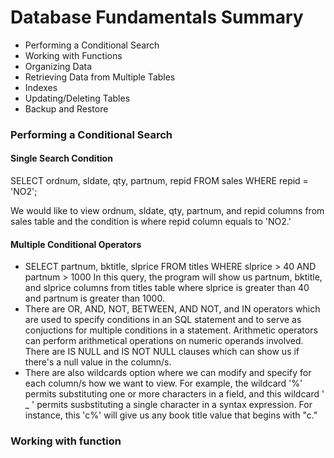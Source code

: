 # Database Fundamentals Summary

* Performing a Conditional Search
* Working with Functions 
* Organizing Data  
* Retrieving Data from Multiple Tables  
* Indexes  
* Updating/Deleting Tables
* Backup and Restore

### Performing a Conditional Search

#### Single Search Condition
SELECT ordnum, sldate, qty, partnum, repid FROM sales
WHERE repid =  'NO2';

We would like to view ordnum, sldate, qty, partnum, and repid columns from sales table and the condition is where repid column equals to 'NO2.' 

#### Multiple Conditional Operators
* SELECT partnum, bktitle, slprice FROM titles WHERE slprice > 40 AND partnum > 1000
In this query, the program will show us partnum, bktitle, and slprice columns from titles table where slprice is greater than 40 and partnum is greater than 1000.
* There are OR, AND, NOT, BETWEEN, AND NOT, and IN operators which are used to specify conditions in an SQL statement and to serve as conjuctions for multiple conditions in a statement. Arithmetic operators can perform arithmetical operations on numeric operands involved.
There are IS NULL and IS NOT NULL clauses which can show us if there's a null value in the column/s. 
* There are also wildcards option where we can modify and specify for each column/s how we want to view. For example, the wildcard '%' permits substituting one or more characters in a field, and this wildcard ' _ ' permits susbstituting a single character in a syntax expression. For instance, this 'c%' will give us any book title value that begins with "c."

### Working with function

